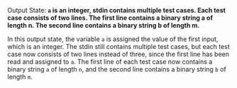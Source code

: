 Output State: **`a` is an integer, stdin contains multiple test cases. Each test case consists of two lines. The first line contains a binary string a of length n. The second line contains a binary string b of length m.**

In this output state, the variable `a` is assigned the value of the first input, which is an integer. The stdin still contains multiple test cases, but each test case now consists of two lines instead of three, since the first line has been read and assigned to `a`. The first line of each test case now contains a binary string `a` of length `n`, and the second line contains a binary string `b` of length `m`.